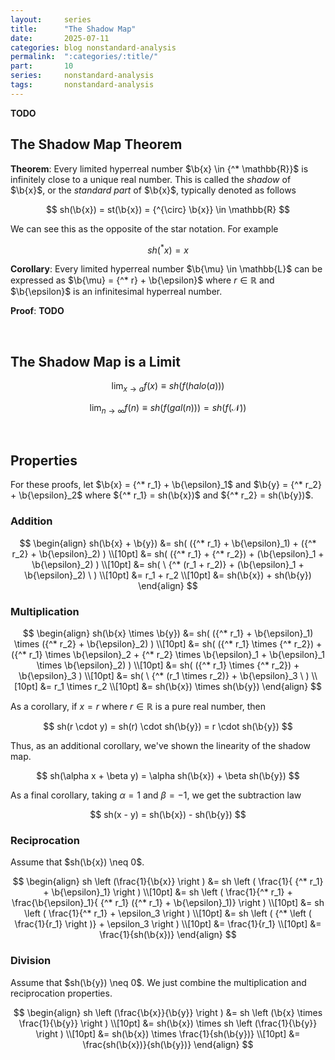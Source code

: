 ```yaml
---
layout:     series
title:      "The Shadow Map"
date:       2025-07-11
categories: blog nonstandard-analysis
permalink:  ":categories/:title/"
part:       10
series:     nonstandard-analysis
tags:       nonstandard-analysis
---
```


**TODO**



## The Shadow Map Theorem

<!-- Let ${^* \mathbb{X}}$ be any hyperset. Every limied number in this hyperset $\b{\mu} \in \mathbb{L}$ is infintely close to a unique number in  -->

**Theorem**: 
Every limited hyperreal number $\b{x} \in {^* \mathbb{R}}$ is infinitely close to a unique real number. This is called the _shadow_ of $\b{x}$, or the _standard part_ of $\b{x}$, typically denoted as follows

$$
sh(\b{x}) = st(\b{x}) = {^{\circ} \b{x}} \in \mathbb{R}
$$

We can see this as the opposite of the star notation. For example

$$
sh({^* x}) = x
$$

**Corollary**: Every limited hyperreal number $\b{\mu} \in \mathbb{L}$ can be expressed as $\b{\mu} = {^* r} + \b{\epsilon}$ where $r \in \mathbb{R}$ and $\b{\epsilon}$ is an infinitesimal hyperreal number.

**Proof**: **TODO**

<br>

## The Shadow Map is a Limit

$$
\lim_{x \rightarrow a} f(x) \equiv sh( f(halo(a)) )
$$

$$
\lim_{n \rightarrow \infty} f(n) \equiv sh( f(gal(n)) ) = sh( f(\mathcal{N}) )
$$

<br>

## Properties

For these proofs, let $\b{x} = {^* r_1} + \b{\epsilon}_1$ and $\b{y} = {^* r_2} + \b{\epsilon}_2$ where ${^* r_1} = sh(\b{x})$ and ${^* r_2} = sh(\b{y})$.

### Addition

$$
\begin{align}
    sh(\b{x} + \b{y}) 
    &= sh( ({^* r_1} + \b{\epsilon}_1) + ({^* r_2} + \b{\epsilon}_2) ) \\[10pt] 
    &= sh( ({^* r_1} + {^* r_2}) + (\b{\epsilon}_1 + \b{\epsilon}_2) ) \\[10pt] 
    &= sh( \ {^* (r_1 + r_2)} + (\b{\epsilon}_1 + \b{\epsilon}_2) \ ) \\[10pt] 
    &= r_1 + r_2 \\[10pt] 
    &= sh(\b{x}) + sh(\b{y})
\end{align}
$$

### Multiplication

$$
\begin{align}
    sh(\b{x} \times \b{y}) 
    &= sh( ({^* r_1} + \b{\epsilon}_1) \times ({^* r_2} + \b{\epsilon}_2) ) \\[10pt] 
    &= sh( ({^* r_1} \times {^* r_2}) + ({^* r_1} \times \b{\epsilon}_2 + {^* r_2} \times \b{\epsilon}_1 + \b{\epsilon}_1 \times \b{\epsilon}_2) ) \\[10pt] 
    &= sh( ({^* r_1} \times {^* r_2}) + \b{\epsilon}_3 ) \\[10pt] 
    &= sh( \ {^* (r_1 \times r_2)} + \b{\epsilon}_3 \ ) \\[10pt] 
    &= r_1 \times r_2 \\[10pt] 
    &= sh(\b{x}) \times sh(\b{y})
\end{align}
$$

As a corollary, if $x = r$ where $r \in \mathbb{R}$ is a pure real number, then

$$
sh(r \cdot y) = sh(r) \cdot sh(\b{y}) = r \cdot sh(\b{y})
$$

Thus, as an additional corollary, we've shown the linearity of the shadow map.

$$
sh(\alpha x + \beta y) = \alpha sh(\b{x}) + \beta sh(\b{y})
$$

As a final corollary, taking $\alpha = 1$ and $\beta = -1$, we get the subtraction law

$$
sh(x - y) = sh(\b{x}) - sh(\b{y})
$$

### Reciprocation

Assume that $sh(\b{x}) \neq 0$.

$$
\begin{align}
    sh \left (\frac{1}{\b{x}} \right ) 
    &= sh \left ( \frac{1}{ {^* r_1} + \b{\epsilon}_1} \right ) \\[10pt] 
    &= sh \left ( \frac{1}{^* r_1} + \frac{\b{\epsilon}_1}{ {^* r_1} ({^* r_1} + \b{\epsilon}_1)} \right ) \\[10pt] 
    &= sh \left ( \frac{1}{^* r_1} + \epsilon_3 \right ) \\[10pt] 
    &= sh \left ( {^* \left ( \frac{1}{r_1} \right )} + \epsilon_3 \right ) \\[10pt] 
    &= \frac{1}{r_1} \\[10pt] 
    &= \frac{1}{sh(\b{x})}
\end{align}
$$

### Division

Assume that $sh(\b{y}) \neq 0$. We just combine the multiplication and reciprocation properties.

$$
\begin{align}
    sh \left (\frac{\b{x}}{\b{y}} \right ) 
    &= sh \left (\b{x} \times \frac{1}{\b{y}} \right ) \\[10pt] 
    &= sh(\b{x}) \times sh \left (\frac{1}{\b{y}} \right ) \\[10pt] 
    &= sh(\b{x}) \times \frac{1}{sh(\b{y})} \\[10pt] 
    &= \frac{sh(\b{x})}{sh(\b{y})}
\end{align}
$$